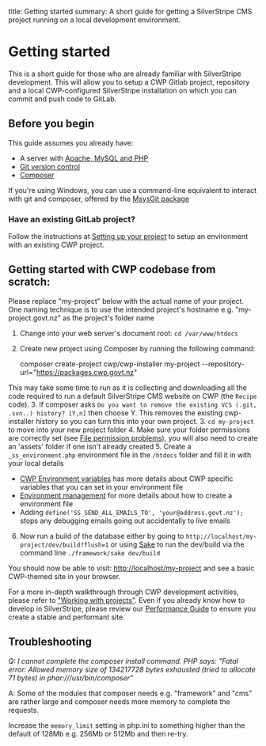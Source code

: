 title: Getting started
summary: A short guide for getting a SilverStripe CMS project running on a local development environment.

# Getting started

This is a short guide for those who are already familiar with SilverStripe development. This will allow you to setup a
CWP Gitlab project, repository and a local CWP-configured SilverStripe installation on which you can commit and push
code to GitLab.

## Before you begin
This guide assumes you already have:

* A server with [Apache, MySQL and PHP](working_with_projects/setting_up_a_development_environment)
* [Git version control](working_with_projects/setting_up_a_development_environment/#git)
* [Composer](https://docs.silverstripe.org/en/3/getting_started/composer/)

If you're using Windows, you can use a command-line equivalent to interact with git and composer, offered by the [MsysGit package](http://msysgit.github.io)

### Have an existing GitLab project?

Follow the instructions at [Setting up your project](working_with_projects/setting_up_your_project) to setup an environment with an existing CWP project.

## Getting started with CWP codebase from scratch:

<div class="notice" markdown='1'>
Please replace "my-project" below with the actual name of your project. One naming technique is to use the intended project's hostname e.g. "my-project.govt.nz" as the project's folder name
</div>

1. Change into your web server's document root: `cd /var/www/htdocs`
2. Create new project using Composer by running the following command:

	composer create-project cwp/cwp-installer my-project --repository-url="https://packages.cwp.govt.nz"

This may take some time to run as it is collecting and downloading all the code required to run a default SilverStripe CMS website on CWP (the `Recipe` code).
3. If composer asks `Do you want to remove the existing VCS (.git, .svn..) history? [Y,n]` then choose Y. This removes the existing cwp-installer history so you can turn this into your own project.
3. `cd my-project` to move into your new project folder
4. Make sure your folder permissions are correctly set (see [File permission problems](https://docs.silverstripe.org/en/3/getting_started/installation/common_problems/#i-ve-got-file-permission-problems-during-installation)), you will also need to create an 'assets' folder if one isn't already created
5. Create a `_ss_environment.php` environment file in the `/htdocs` folder and fill it in with your local details

 * [CWP Environment variables](working_with_projects/cwp_environment_variables/) has more details about CWP specific variables that you can set in your environment file
 * [Environment management](https://docs.silverstripe.org/en/3/getting_started/environment_management/) for more details about how to create a environment file
 * Adding `define('SS_SEND_ALL_EMAILS_TO', 'your@address.govt.nz');` stops any debugging emails going out accidentally to live emails

6. Now run a build of the database either by going to `http://localhost/my-project/dev/build?flush=1` or using [Sake](https://docs.silverstripe.org/en/3/developer_guides/cli/) to run the dev/build via the command line `./framework/sake dev/build`

You should now be able to visit: [http://localhost/my-project](http://localhost/my-project) and see a basic CWP-themed site in your browser.

For a more in-depth walkthrough through CWP development activities, please refer to ["Working with projects"](working_with_projects).
Even if you already know how to develop in SilverStripe, please review our
[Performance Guide](performance-guide) to ensure you create a stable and performant site.

## Troubleshooting

*Q: I cannot complete the composer install command. PHP says: "Fatal error: Allowed memory size of 134217728 bytes
exhausted (tried to allocate 71 bytes) in phar:///usr/bin/composer"*

A: Some of the modules that composer needs e.g. "framework" and "cms" are rather large and composer needs more memory to
complete the requests.

Increase the `memory_limit` setting in php.ini to something higher than the default of 128Mb e.g. 256Mb or 512Mb and
then re-try.
